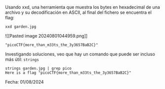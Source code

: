 Usando xxd, una herramienta que muestra los bytes en hexadecimal de una archivo y su decodificación en ASCII, al final del fichero se encuentra el flag: 

```
xxd garden.jpg
```
![[Pasted image 20240801044959.png]]
```
"picoCTF{more_than_m33ts_the_3y3657BaB2C}"
```

Investigando soluciones, veo que hay un comando que puede ser incluso más útil: `strings`
```
strings garden.jpg | grep pico
Here is a flag "picoCTF{more_than_m33ts_the_3y3657BaB2C}"
```

Fecha: 01/08/2024
